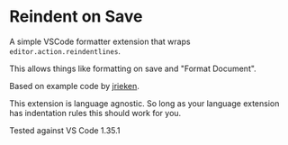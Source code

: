 # Reindent on Save #

A simple VSCode formatter extension that wraps `editor.action.reindentlines`.

This allows things like formatting on save and "Format Document".

Based on example code by [jrieken]( https://github.com/jrieken/vscode-formatter-sample).

This extension is language agnostic.  So long as your language extension has indentation rules this should work for you.

Tested against VS Code 1.35.1
